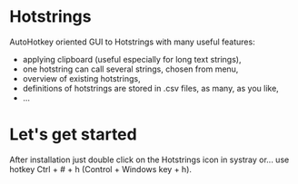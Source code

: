 # Hotstrings
AutoHotkey oriented GUI to Hotstrings with many useful features:
- applying clipboard (useful especially for long text strings),
- one hotstring can call several strings, chosen from menu,
- overview of existing hotstrings,
- definitions of hotstrings are stored in .csv files, as many, as you like,
- ...

# Let's get started
After installation just double click on the Hotstrings icon in systray [](https://github.com/mslonik/Hotstrings/HelpPictures/Hotstring3_SystemTray.png) or... use hotkey Ctrl + # + h (Control + Windows key + h).

